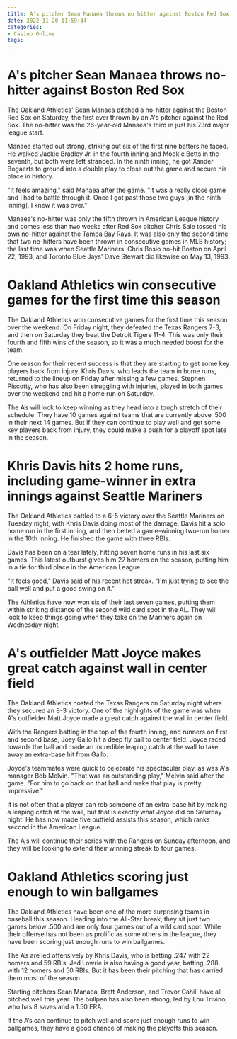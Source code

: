 ```yaml
---
title: A's pitcher Sean Manaea throws no hitter against Boston Red Sox
date: 2022-11-20 11:59:34
categories:
- Casino Online
tags:
---
```



#  A's pitcher Sean Manaea throws no-hitter against Boston Red Sox

The Oakland Athletics' Sean Manaea pitched a no-hitter against the Boston Red Sox on Saturday, the first ever thrown by an A's pitcher against the Red Sox. The no-hitter was the 26-year-old Manaea's third in just his 73rd major league start.

Manaea started out strong, striking out six of the first nine batters he faced. He walked Jackie Bradley Jr. in the fourth inning and Mookie Betts in the seventh, but both were left stranded. In the ninth inning, he got Xander Bogaerts to ground into a double play to close out the game and secure his place in history.

"It feels amazing," said Manaea after the game. "It was a really close game and I had to battle through it. Once I got past those two guys [in the ninth inning], I knew it was over."

Manaea's no-hitter was only the fifth thrown in American League history and comes less than two weeks after Red Sox pitcher Chris Sale tossed his own no-hitter against the Tampa Bay Rays. It was also only the second time that two no-hitters have been thrown in consecutive games in MLB history; the last time was when Seattle Mariners' Chris Bosio no-hit Boston on April 22, 1993, and Toronto Blue Jays' Dave Stewart did likewise on May 13, 1993.

#  Oakland Athletics win consecutive games for the first time this season

The Oakland Athletics won consecutive games for the first time this season over the weekend. On Friday night, they defeated the Texas Rangers 7-3, and then on Saturday they beat the Detroit Tigers 11-4. This was only their fourth and fifth wins of the season, so it was a much needed boost for the team.

One reason for their recent success is that they are starting to get some key players back from injury. Khris Davis, who leads the team in home runs, returned to the lineup on Friday after missing a few games. Stephen Piscotty, who has also been struggling with injuries, played in both games over the weekend and hit a home run on Saturday.

The A’s will look to keep winning as they head into a tough stretch of their schedule. They have 10 games against teams that are currently above .500 in their next 14 games. But if they can continue to play well and get some key players back from injury, they could make a push for a playoff spot late in the season.

#  Khris Davis hits 2 home runs, including game-winner in extra innings against Seattle Mariners

The Oakland Athletics battled to a 6-5 victory over the Seattle Mariners on Tuesday night, with Khris Davis doing most of the damage. Davis hit a solo home run in the first inning, and then belted a game-winning two-run homer in the 10th inning. He finished the game with three RBIs.

Davis has been on a tear lately, hitting seven home runs in his last six games. This latest outburst gives him 27 homers on the season, putting him in a tie for third place in the American League.

"It feels good," Davis said of his recent hot streak. "I'm just trying to see the ball well and put a good swing on it."

The Athletics have now won six of their last seven games, putting them within striking distance of the second wild card spot in the AL. They will look to keep things going when they take on the Mariners again on Wednesday night.

#  A's outfielder Matt Joyce makes great catch against wall in center field

The Oakland Athletics hosted the Texas Rangers on Saturday night where they secured an 8-3 victory. One of the highlights of the game was when A's outfielder Matt Joyce made a great catch against the wall in center field.

With the Rangers batting in the top of the fourth inning, and runners on first and second base, Joey Gallo hit a deep fly ball to center field. Joyce raced towards the ball and made an incredible leaping catch at the wall to take away an extra-base hit from Gallo.

Joyce's teammates were quick to celebrate his spectacular play, as was A's manager Bob Melvin. "That was an outstanding play," Melvin said after the game. "For him to go back on that ball and make that play is pretty impressive."

It is not often that a player can rob someone of an extra-base hit by making a leaping catch at the wall, but that is exactly what Joyce did on Saturday night. He has now made five outfield assists this season, which ranks second in the American League.

The A's will continue their series with the Rangers on Sunday afternoon, and they will be looking to extend their winning streak to four games.

#  Oakland Athletics scoring just enough to win ballgames

The Oakland Athletics have been one of the more surprising teams in baseball this season. Heading into the All-Star break, they sit just two games below .500 and are only four games out of a wild card spot. While their offense has not been as prolific as some others in the league, they have been scoring just enough runs to win ballgames.

The A’s are led offensively by Khris Davis, who is batting .247 with 22 homers and 59 RBIs. Jed Lowrie is also having a good year, batting .288 with 12 homers and 50 RBIs. But it has been their pitching that has carried them most of the season.

Starting pitchers Sean Manaea, Brett Anderson, and Trevor Cahill have all pitched well this year. The bullpen has also been strong, led by Lou Trivino, who has 8 saves and a 1.50 ERA.

If the A’s can continue to pitch well and score just enough runs to win ballgames, they have a good chance of making the playoffs this season.